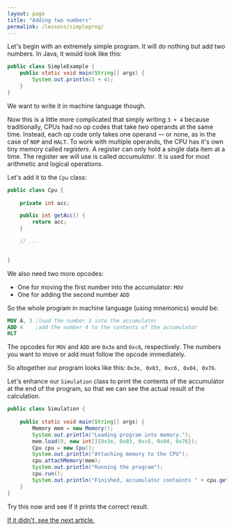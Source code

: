 ```yaml
---
layout: page
title: "Adding two numbers"
permalink: /lessons/simpleprog/
---
```

Let's begin with an extremely simple program. It will do nothing but add two 
numbers. In Java, it would look like this:

```java
public class SimpleExample {
    public static void main(String[] args) {
        System.out.println(3 + 4);
    }
}
```

We want to write it in machine language though.

Now this is a little more complicated that simply writing `3 + 4` because
traditionally, CPUs had no op codes that take *two* operands at the same time.
Instead, each op code only takes one operand &mdash; or none, as in the case
of `NOP` and `HALT`. To work with multiple operands, the CPU has it's own tiny
memory called *registers*. A register can only hold a single data item at a time.
The register we will use is called *accumulator*. It is used for most arithmetic
and logical operations.

Let's add it to the `Cpu` class:

```java
public class Cpu {
    
    private int acc;

    public int getAcc() {
        return acc;
    }

    // ...

    
}
```

We also need two more opcodes:

* One for moving the first number into the accumulator: `MOV`
* One for adding the second number `ADD`

So the whole program in machine language (using mnemonics) would be:

```nasm
MOV A, 3 ;load the number 3 into the accumulator
ADD 4    ;add the number 4 to the contents of the accumulator
HLT
```

The opcodes for `MOV` and `ADD` are `0x3e` and `0xc6`, respectively. The numbers
you want to move or add must follow the opcode immediately. 

So altogether our program looks like this: `0x3e, 0x03, 0xc6, 0x04, 0x76`.

Let's enhance our `Simulation` class to print the contents of the accumulator
at the end of the program, so that we can see the actual result of the 
calculation.

```java
public class Simulation {
    
    public static void main(String[] args) {
        Memory mem = new Memory();
        System.out.println("Loading program into memory.");
        mem.load(0, new int[]{0x3e, 0x03, 0xc6, 0x04, 0x76});
        Cpu cpu = new Cpu();
        System.out.println("Attaching memory to the CPU");
        cpu.attachMemory(mem);
        System.out.println("Running the program");
        cpu.run();
        System.out.println("Finished, accumulator containts " + cpu.getAcc());
    }
}
```

Try this now and see if it prints the correct result.

[If it didn't, see the next article.](../movaddinstr)